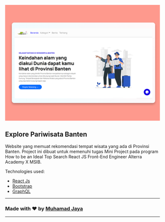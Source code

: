 ![Explore Pariwisata Banten](./banner.png)

## Explore Pariwisata Banten

Website yang memuat rekomendasi tempat wisata yang ada di Provinsi Banten. Project ini dibuat untuk memenuhi tugas Mini Project pada program How to be an Ideal Top Search React JS Front-End Engineer Alterra Academy X MSIB.


Technologies used:

- [React Js](https://reactjs.org/)
- [Bootstrap](https://getbootstrap.com/)
- [GraphQL](https://hasura.io/)

---

### Made with ❤️ by [Muhamad Jaya][jaya-ig]

---

[jaya-ig]: https://www.instagram.com/muhamadjayaa/

